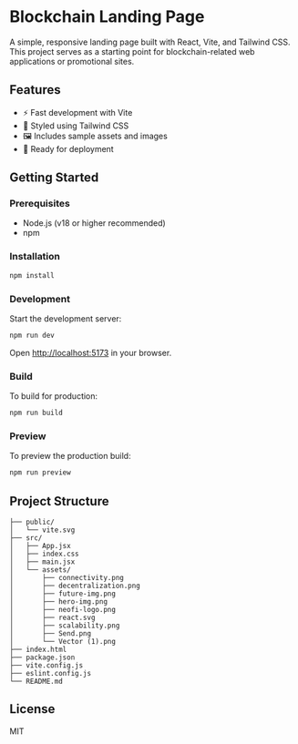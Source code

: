 # Blockchain Landing Page

A simple, responsive landing page built with React, Vite, and Tailwind CSS. This project serves as a starting point for blockchain-related web applications or promotional sites.

## Features

- ⚡ Fast development with Vite
- 🎨 Styled using Tailwind CSS
- 🖼️ Includes sample assets and images
- 🚀 Ready for deployment

## Getting Started

### Prerequisites

- Node.js (v18 or higher recommended)
- npm

### Installation

```sh
npm install
```

### Development

Start the development server:

```sh
npm run dev
```

Open [http://localhost:5173](http://localhost:5173) in your browser.

### Build

To build for production:

```sh
npm run build
```

### Preview

To preview the production build:

```sh
npm run preview
```

## Project Structure

```
├── public/
│   └── vite.svg
├── src/
│   ├── App.jsx
│   ├── index.css
│   ├── main.jsx
│   └── assets/
│       ├── connectivity.png
│       ├── decentralization.png
│       ├── future-img.png
│       ├── hero-img.png
│       ├── neofi-logo.png
│       ├── react.svg
│       ├── scalability.png
│       ├── Send.png
│       └── Vector (1).png
├── index.html
├── package.json
├── vite.config.js
├── eslint.config.js
└── README.md
```

## License

MIT